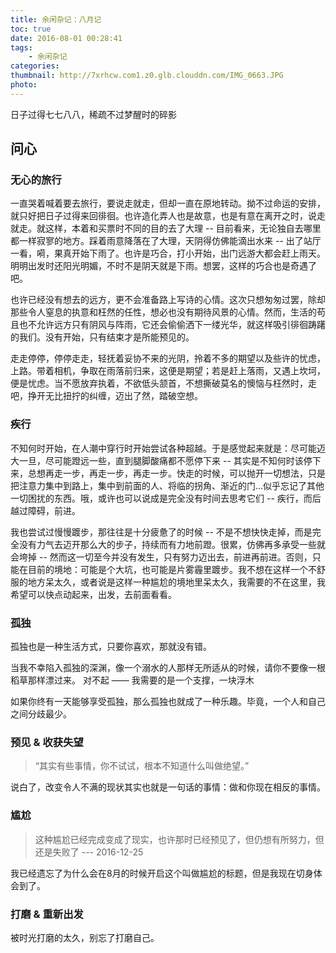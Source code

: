 ```yaml
---
title: 余闲杂记：八月记
toc: true
date: 2016-08-01 00:28:41
tags:
	- 余闲杂记
categories:
thumbnail: http://7xrhcw.com1.z0.glb.clouddn.com/IMG_0663.JPG
photo:
---
```


日子过得七七八八，稀疏不过梦醒时的碎影

<!-- more -->


## 问心


### 无心的旅行

一直哭着喊着要去旅行，要说走就走，但却一直在原地转动。拗不过命运的安排，就只好把日子过得来回徘徊。也许造化弄人也是故意，也是有意在离开之时，说走就走。就这样，本着和买票时不同的目的去了大理 -- 目前看来，无论独自去哪里都一样寂寥的地方。踩着雨意降落在了大理，天阴得仿佛能滴出水来 -- 出了站厅一看，嗬，果真开始下雨了。也许是巧合，打小开始，出门远游大都会赶上雨天。明明出发时还阳光明媚，不时不是阴天就是下雨。想罢，这样的巧合也是奇遇了吧。

也许已经没有想去的远方，更不会准备路上写诗的心情。这次只想匆匆过罢，除却那些令人窒息的执意和枉然的任性，想必也没有期待风景的心情。然而，生活的苟且也不允许远方只有阴风与阵雨，它还会偷偷洒下一缕光华，就这样吸引徘徊踌躇的我们。没有开始，只有结束才是所能预见的。

走走停停，停停走走，轻抚着妥协不来的光阴，拎着不多的期望以及些许的忧虑，上路。带着相机，争取在雨落前归来，这便是期望；若是赶上落雨，又遇上坎坷，便是忧虑。当不愿放弃执着，不欲低头颔首，不想撕破莫名的懊恼与枉然时，走吧，挣开无比扭拧的纠缠，迈出了然，踏破空想。


### 疾行

不知何时开始，在人潮中穿行时开始尝试各种超越。于是感觉起来就是：尽可能迈大一旦，尽可能蹬远一些，直到腿脚酸痛都不愿停下来 -- 其实是不知何时该停下来，总想再走一步，再走一步，再走一步。快走的时候，可以抛开一切想法，只是把注意力集中到路上，集中到前面的人、将临的拐角、渐近的门...似乎忘记了其他一切困扰的东西。哦，或许也可以说成是完全没有时间去思考它们 -- 疾行，而后越过障碍，前进。

我也尝试过慢慢踱步，那往往是十分疲惫了的时候 -- 不是不想快快走掉，而是完全没有力气去迈开那么大的步子，持续而有力地前蹬。很累，仿佛再多承受一些就会垮掉 -- 然而这一切至今并没有发生，只有努力迈出去，前进再前进。否则，只能在目前的境地：可能是个大坑，也可能是片雾霾里踱步。我不想在这样一个不舒服的地方呆太久，或者说是这样一种尴尬的境地里呆太久，我需要的不在这里，我希望可以快点动起来，出发，去前面看看。


### 孤独

孤独也是一种生活方式，只要你喜欢，那就没有错。

当我不幸陷入孤独的深渊，像一个溺水的人那样无所适从的时候，请你不要像一根稻草那样漂过来。
对不起 —— 我需要的是一个支撑，一块浮木

如果你终有一天能够享受孤独，那么孤独也就成了一种乐趣。毕竟，一个人和自己之间分歧最少。


### 预见 & 收获失望

> “其实有些事情，你不试试，根本不知道什么叫做绝望。”

说白了，改变令人不满的现状其实也就是一句话的事情：做和你现在相反的事情。


### 尴尬

> 这种尴尬已经完成变成了现实，也许那时已经预见了，但仍想有所努力，但还是失败了 --- 2016-12-25

我已经遗忘了为什么会在8月的时候开启这个叫做尴尬的标题，但是我现在切身体会到了。


### 打磨 & 重新出发

被时光打磨的太久，别忘了打磨自己。


